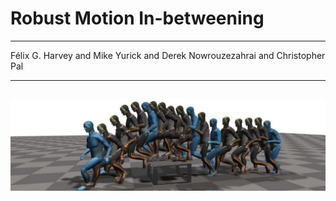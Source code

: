 # Robust Motion In-betweening
---
Félix G. Harvey and Mike Yurick and Derek Nowrouzezahrai and Christopher Pal

---

![header](../assets/header.png)
---